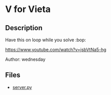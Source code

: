 # V for Vieta

## Description

Have this on loop while you solve :bop:

https://www.youtube.com/watch?v=jsbVtNa5-hg

Author: wednesday


## Files

* [server.py](files/server.py)
